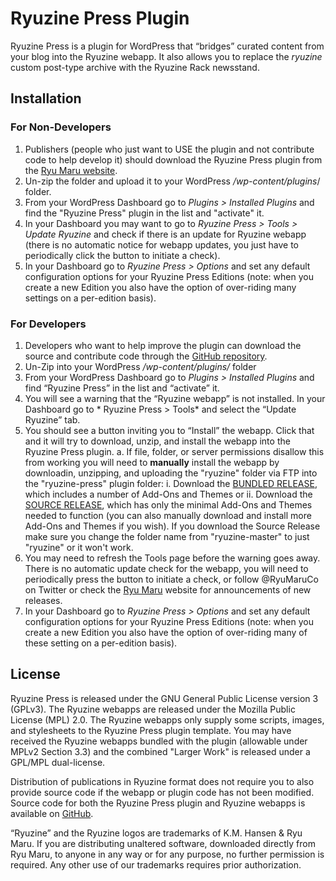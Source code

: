 # Ryuzine Press Plugin

Ryuzine Press is a plugin for WordPress that “bridges” curated content from your blog into the Ryuzine webapp.  It also allows you to replace the *ryuzine* custom post-type archive with the Ryuzine Rack newsstand.

## Installation

### For Non-Developers

1. Publishers (people who just want to USE the plugin and not contribute code to help develop it) should download the Ryuzine Press plugin from the [Ryu Maru website](http://www.ryumaru.com/downloads/ryuzinepress/ryuzine-press.zip).
2. Un-zip the folder and upload it to your WordPress */wp-content/plugins*/ folder.
3. From your WordPress Dashboard go to *Plugins > Installed Plugins* and find the "Ryuzine Press" plugin in the list and "activate" it.
4. In your Dashboard you may want to go to *Ryuzine Press > Tools > Update Ryuzine* and check if there is an update for Ryuzine webapp (there is no automatic notice for webapp updates, you just have to periodically click the button to initiate a check).
5. In your Dashboard go to *Ryuzine Press > Options* and set any default configuration options for your Ryuzine Press Editions (note: when you create a new Edition you also have the option of over-riding many settings on a per-edition basis).

### For Developers

1. Developers who want to help improve the plugin can download the source and contribute code through the [GitHub repository](https://github.com/ryumaru/ryuzine-press).
2. Un-Zip into your WordPress */wp-content/plugins/* folder
3. From your WordPress Dashboard go to *Plugins > Installed Plugins* and find “Ryuzine Press” in the list and “activate” it.
4. You will see a warning that the “Ryuzine webapp” is not installed.  In your Dashboard go to * Ryuzine Press > Tools* and select the “Update Ryuzine” tab.
5. You should see a button inviting you to “Install” the webapp.  Click that and it will try to download, unzip, and install the webapp into the Ryuzine Press plugin.
	a. If file, folder, or server permissions disallow this from working you will need to **manually** install the webapp by downloadin, unzipping, and uploading the "ryuzine" folder via FTP into the "ryuzine-press" plugin folder:
		i. Download the [BUNDLED RELEASE](http://www.ryumaru.com/downloads/ryuzine/1.0/ryuzine.zip), which includes a number of Add-Ons and Themes or
		ii. Download the [SOURCE RELEASE](https://github.com/ryumaru/ryuzine), which has only the minimal Add-Ons and Themes needed to function (you can also manually download and install more Add-Ons and Themes if you wish).  If you download the Source Release make sure you change the folder name from "ryuzine-master" to just "ryuzine" or it won't work.
6. You may need to refresh the Tools page before the warning goes away.  There is no automatic update check for the webapp, you will need to periodically press the button to initiate a check, or follow @RyuMaruCo on Twitter or check the [Ryu Maru](http://www.ryumaru.com) website for announcements of new releases.
7. In your Dashboard go to *Ryuzine Press > Options* and set any default configuration options for your Ryuzine Press Editions (note: when you create a new Edition you also have the option of over-riding many of these setting on a per-edition basis).

## License

Ryuzine Press is released under the GNU General Public License version 3 (GPLv3). The Ryuzine webapps are released under the Mozilla Public License (MPL) 2.0.  The Ryuzine webapps only supply some scripts, images, and stylesheets to the Ryuzine Press plugin template.  You may have received the Ryuzine webapps bundled with the plugin (allowable under MPLv2 Section 3.3) and the combined "Larger Work" is released under a GPL/MPL dual-license.  

Distribution of publications in Ryuzine format does not require you to also provide source code if the webapp or plugin code has not been modified. Source code for both the Ryuzine Press plugin and Ryuzine webapps is available on [GitHub](https://github.com/ryumaru).

“Ryuzine” and the Ryuzine logos are trademarks of K.M. Hansen & Ryu Maru.  If you are distributing unaltered software, downloaded directly from Ryu Maru, to anyone in any way or for any purpose, no further permission is required.  Any other use of our trademarks requires prior authorization.